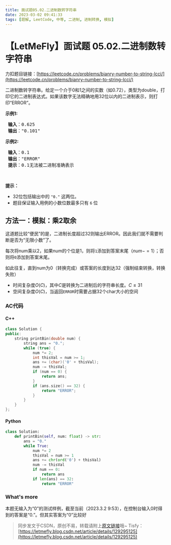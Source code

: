 ```yaml
---
title: 面试题05.02.二进制数转字符串
date: 2023-03-02 09:41:33
tags: [题解, LeetCode, 中等, 二进制, 进制转换, 模拟]
---
```


# 【LetMeFly】面试题 05.02.二进制数转字符串

力扣题目链接：[https://leetcode.cn/problems/bianry-number-to-string-lcci/](https://leetcode.cn/problems/bianry-number-to-string-lcci/)

<p>二进制数转字符串。给定一个介于0和1之间的实数（如0.72），类型为double，打印它的二进制表达式。如果该数字无法精确地用32位以内的二进制表示，则打印“ERROR”。</p>

<p><strong>示例1:</strong></p>

<pre>
<strong> 输入</strong>：0.625
<strong> 输出</strong>："0.101"
</pre>

<p><strong>示例2:</strong></p>

<pre>
<strong> 输入</strong>：0.1
<strong> 输出</strong>："ERROR"
<strong> 提示</strong>：0.1无法被二进制准确表示
</pre>

<p>&nbsp;</p>

<p><strong>提示：</strong></p>

<ul>
	<li>32位包括输出中的 <code>"0."</code> 这两位。</li>
	<li>题目保证输入用例的小数位数最多只有 <code>6</code> 位</li>
</ul>

## 方法一：模拟：乘2取余

这道题比较“便民”的是，二进制长度超过32则输出ERROR。因此我们就不需要判断是否为“无限小数”了。

每次将num乘以2，如果num的个位是1，则将```1```添加到答案末尾（$num -= 1$）；否则将```0```添加到答案末尾。

如此往复，直到num为0（转换完成）或答案的长度到达32（强制结束转换，转换失败）

+ 时间复杂度$O(C)$，其中$C$是转换为二进制后的字符串长度。$C\leq 31$
+ 空间复杂度$O(C)$，当返回```ERROR```时需要占据32个char大小的空间

### AC代码

#### C++

```cpp
class Solution {
public:
    string printBin(double num) {
        string ans = "0.";
        while (true) {
            num *= 2;
            int thisVal = num >= 1;
            ans += (char)('0' + thisVal);
            num -= thisVal;
            if (num == 0) {
                return ans;
            }
            if (ans.size() == 32) {
                return "ERROR";
            }
        }
    }
};
```

#### Python

```python
class Solution:
    def printBin(self, num: float) -> str:
        ans = "0."
        while True:
            num *= 2
            thisVal = num >= 1
            ans += chr(ord('0') + thisVal)
            num -= thisVal
            if num == 0:
                return ans
            if len(ans) == 32:
                return "ERROR"
```

### What's more

本题无输入为“0”的测试样例，截至当前（2023.3.2 9:53），在控制台输入0时得到的答案是“0.”。但其实答案为“0”比较好

> 同步发文于CSDN，原创不易，转载请附上[原文链接](https://blog.tisfy.eu.org/2023/03/02/LeetCode%20%E9%9D%A2%E8%AF%95%E9%A2%98%2005.02.%20%E4%BA%8C%E8%BF%9B%E5%88%B6%E6%95%B0%E8%BD%AC%E5%AD%97%E7%AC%A6%E4%B8%B2/)哦~
> Tisfy：[https://letmefly.blog.csdn.net/article/details/129295125](https://letmefly.blog.csdn.net/article/details/129295125)
